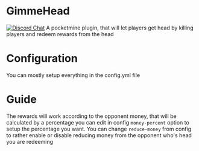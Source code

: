 # GimmeHead
[![Discord Chat](https://img.shields.io/discord/490677165289897995.svg)](https://discord.gg/M7FA5D3)
A pocketmine plugin, that will let players get head by killing players and redeem rewards from the head
# Configuration
You can mostly setup everything in the config.yml file
# Guide
The rewards will work according to the opponent money, that will be calculated by a percentage you can edit in config `money-percent` option to setup the percentage you want.
You can change `reduce-money` from config to rather enable or disable reducing money from the opponent who's head you are redeeming


